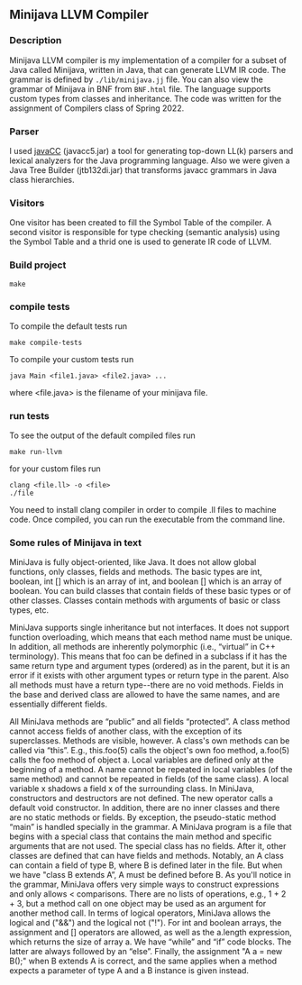 ## Minijava LLVM Compiler

### Description
Minijava LLVM compiler is my implementation of a compiler for a subset of Java called Minijava, written in Java, that can generate LLVM IR code. The grammar is defined by `./lib/minijava.jj` file. You can also view the grammar of Minijava in BNF from `BNF.html` file. The language supports custom types from classes and inheritance. The code was written for the assignment of Compilers class of Spring 2022.

### Parser
I used [javaCC](https://javacc.github.io/javacc/) (javacc5.jar) a tool for generating top-down LL(k) parsers and lexical analyzers for the Java programming language. Also we were given a Java Tree Builder (jtb132di.jar) that transforms javacc grammars in Java class hierarchies.

### Visitors
One visitor has been created to fill the Symbol Table of the compiler. A second visitor is responsible for type checking (semantic analysis) using the Symbol Table and a thrid one is used to generate IR code of LLVM.

### Build project
```
make
```

### compile tests
To compile the default tests run
```
make compile-tests
```
To compile your custom tests run
```
java Main <file1.java> <file2.java> ...
```
where <file.java> is the filename of your minijava file.

### run tests
To see the output of the default compiled files run
```
make run-llvm
```
for your custom files run 
```
clang <file.ll> -o <file>
./file
```
You need to install clang compiler in order to compile .ll files to machine code. Once compiled, you can run the executable from the command line.

### Some rules of Minijava in text
MiniJava is fully object-oriented, like Java. It does not allow global functions, only classes, fields and methods. The basic types are int, boolean, int [] which is an array of int, and boolean [] which is an array of boolean. You can build classes that contain fields of these basic types or of other classes. Classes contain methods with arguments of basic or class types, etc.

MiniJava supports single inheritance but not interfaces. It does not support function overloading, which means that each method name must be unique. In addition, all methods are inherently polymorphic (i.e., “virtual” in C++ terminology). This means that foo can be defined in a subclass if it has the same return type and argument types (ordered) as in the parent, but it is an error if it exists with other argument types or return type in the parent. Also all methods must have a return type--there are no void methods. Fields in the base and derived class are allowed to have the same names, and are essentially different fields.

All MiniJava methods are “public” and all fields “protected”. A class method cannot access fields of another class, with the exception of its superclasses. Methods are visible, however. A class's own methods can be called via “this”. E.g., this.foo(5) calls the object's own foo method, a.foo(5) calls the foo method of object a. Local variables are defined only at the beginning of a method. A name cannot be repeated in local variables (of the same method) and cannot be repeated in fields (of the same class). A local variable x shadows a field x of the surrounding class.
In MiniJava, constructors and destructors are not defined. The new operator calls a default void constructor. In addition, there are no inner classes and there are no static methods or fields. By exception, the pseudo-static method “main” is handled specially in the grammar. A MiniJava program is a file that begins with a special class that contains the main method and specific arguments that are not used. The special class has no fields. After it, other classes are defined that can have fields and methods.
Notably, an A class can contain a field of type B, where B is defined later in the file. But when we have "class B extends A”, A must be defined before B. As you'll notice in the grammar, MiniJava offers very simple ways to construct expressions and only allows < comparisons. There are no lists of operations, e.g., 1 + 2 + 3, but a method call on one object may be used as an argument for another method call. In terms of logical operators, MiniJava allows the logical and ("&&") and the logical not ("!"). For int and boolean arrays, the assignment and [] operators are allowed, as well as the a.length expression, which returns the size of array a. We have “while” and “if” code blocks. The latter are always followed by an “else”. Finally, the assignment "A a = new B();" when B extends A is correct, and the same applies when a method expects a parameter of type A and a B instance is given instead.
